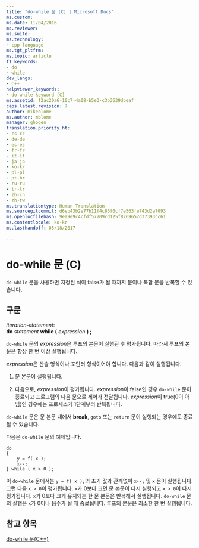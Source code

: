 ```yaml
---
title: "do-while 문 (C) | Microsoft Docs"
ms.custom: 
ms.date: 11/04/2016
ms.reviewer: 
ms.suite: 
ms.technology:
- cpp-language
ms.tgt_pltfrm: 
ms.topic: article
f1_keywords:
- do
- while
dev_langs:
- C++
helpviewer_keywords:
- do-while keyword [C]
ms.assetid: f2ac20a6-10c7-4a08-b5e3-c3b3639dbeaf
caps.latest.revision: 7
author: mikeblome
ms.author: mblome
manager: ghogen
translation.priority.ht:
- cs-cz
- de-de
- es-es
- fr-fr
- it-it
- ja-jp
- ko-kr
- pl-pl
- pt-br
- ru-ru
- tr-tr
- zh-cn
- zh-tw
ms.translationtype: Human Translation
ms.sourcegitcommit: d6eb43b2e77b11f4c85f6cf7e563fe743d2a7093
ms.openlocfilehash: 9ea9e9c4cfdf57709cd125f8269657d37393cc61
ms.contentlocale: ko-kr
ms.lasthandoff: 05/18/2017

---
```

# <a name="do-while-statement-c"></a>do-while 문 (C)
`do-while` 문을 사용하면 지정된 식이 false가 될 때까지 문이나 복합 문을 반복할 수 있습니다.  
  
## <a name="syntax"></a>구문  
 *iteration-statement*:  
 **do**  *statement*  **while (**  *expression*  **) ;**  
  
 `do-while` 문의 *expression*은 루프의 본문이 실행된 후 평가됩니다. 따라서 루프의 본문은 항상 한 번 이상 실행됩니다.  
  
 *expression*은 산술 형식이나 포인터 형식이어야 합니다. 다음과 같이 실행됩니다.  
  
1.  문 본문이 실행됩니다.  
  
2.  다음으로, *expression*이 평가됩니다. *expression*이 false인 경우 `do-while` 문이 종료되고 프로그램의 다음 문으로 제어가 전달됩니다. *expression*이 true(0이 아님)인 경우에는 프로세스가 1단계부터 반복됩니다.  
  
 `do-while` 문은 문 본문 내에서 **break**, `goto` 또는 `return` 문이 실행되는 경우에도 종료될 수 있습니다.  
  
 다음은 `do-while` 문의 예제입니다.  
  
```  
do   
{  
    y = f( x );  
    x--;  
} while ( x > 0 );  
```  
  
 이 `do-while` 문에서는 `y = f( x );`의 초기 값과 관계없이 `x--;` 및 `x` 문이 실행됩니다. 그런 다음 `x > 0`이 평가됩니다. `x`가 0보다 크면 문 본문이 다시 실행되고 `x > 0`이 다시 평가됩니다. `x`가 0보다 크게 유지되는 한 문 본문은 반복해서 실행됩니다. `do-while` 문의 실행은 `x`가 0이나 음수가 될 때 종료됩니다. 루프의 본문은 최소한 한 번 실행됩니다.  
  
## <a name="see-also"></a>참고 항목  
 [do-while 문(C++)](../cpp/do-while-statement-cpp.md)
